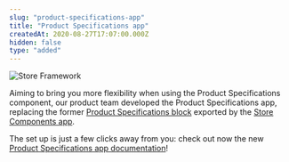 ```yaml
---
slug: "product-specifications-app"
title: "Product Specifications app"
createdAt: 2020-08-27T17:07:00.000Z
hidden: false
type: "added"
---
```


![Store Framework](https://img.shields.io/badge/-Store%20Framework-red) 

Aiming to bring you more flexibility when using the Product Specifications component, our product team developed the Product Specifications app, replacing the former [Product Specifications block](https://github.com/vtex-apps/store-components/blob/master/docs/ProductSpecifications.md) exported by the [Store Components app](https://vtex.io/docs/app/vtex.store-components). 

The set up is just a few clicks away from you: check out now the new [Product Specifications app documentation](https://vtex.io/docs/components/all/vtex.product-specifications/)!
